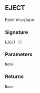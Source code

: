 ## EJECT

Eject disc/tape.


### Signature

`EJECT ()`


### Parameters

`None`


### Returns

`None`


